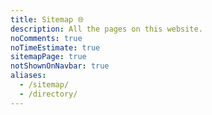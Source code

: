 ```yaml
---
title: Sitemap 🌐️
description: All the pages on this website.
noComments: true
noTimeEstimate: true
sitemapPage: true
notShownOnNavbar: true
aliases:
  - /sitemap/
  - /directory/
---
```


